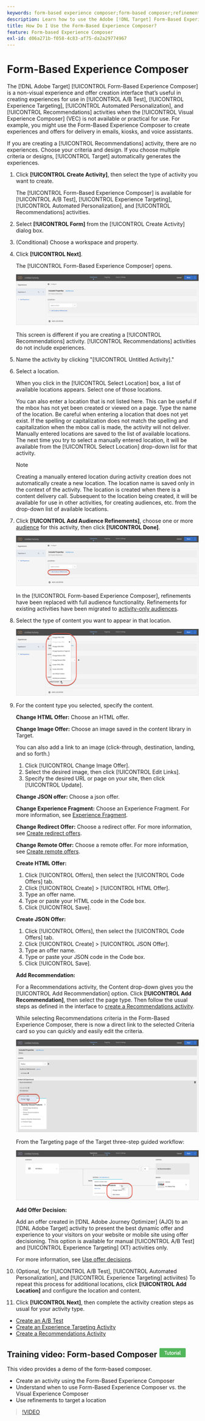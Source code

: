 ```yaml
---
keywords: form-based experience composer;form-based composer;refinements
description: Learn how to use the Adobe [!DNL Target] Form-Based Experience Composer for non-visual experience creation. Use this composer when the VEC is not available or not practical to use.
title: How Do I Use the Form-Based Experience Composer?
feature: Form-based Experience Composer
exl-id: d06a271b-f058-4c83-af75-da2a29774967
---
```

# Form-Based Experience Composer

The [!DNL Adobe Target] [!UICONTROL Form-Based Experience Composer] is a non-visual experience and offer creation interface that’s useful in creating experiences for use in [!UICONTROL A/B Test], [!UICONTROL Experience Targeting], [!UICONTROL Automated Personalization], and [!UICONTROL Recommendations] activities when the [!UICONTROL Visual Experience Composer] (VEC) is not available or practical for use. For example, you might use the Form-Based Experience Composer to create experiences and offers for delivery in emails, kiosks, and voice assistants.

If you are creating a [!UICONTROL Recommendations] activity, there are no experiences. Choose your criteria and design. If you choose multiple criteria or designs, [!UICONTROL Target] automatically generates the experiences. 

1. Click **[!UICONTROL Create Activity]**, then select the type of activity you want to create.

   The [!UICONTROL Form-Based Experience Composer] is available for [!UICONTROL A/B Test], [!UICONTROL Experience Targeting], [!UICONTROL Automated Personalization], and [!UICONTROL Recommendations] activities.

1. Select **[!UICONTROL Form]** from the [!UICONTROL Create Activity] dialog box.

1. (Conditional) Choose a workspace and property.

1. Click **[!UICONTROL Next]**.

   The [!UICONTROL Form-Based Experience Composer] opens.

   ![](assets/location_refinements.png)

   This screen is different if you are creating a [!UICONTROL Recommendations] activity. [!UICONTROL Recommendations] activities do not include experiences.

1. Name the activity by clicking "[!UICONTROL Untitled Activity]."
1. Select a location.

   When you click in the [!UICONTROL Select Location] box, a list of available locations appears. Select one of those locations.

   You can also enter a location that is not listed here. This can be useful if the mbox has not yet been created or viewed on a page. Type the name of the location. Be careful when entering a location that does not yet exist. If the spelling or capitalization does not match the spelling and capitalization when the mbox call is made, the activity will not deliver. Manually entered locations are saved to the list of available locations. The next time you try to select a manually entered location, it will be available from the [!UICONTROL Select Location] drop-down list for that activity.

   >[!NOTE]
   >
   >Creating a manually entered location during activity creation does not automatically create a new location. The location name is saved only in the context of the activity. The location is created when there is a content delivery call. Subsequent to the location being created, it will be available for use in other activities, for creating audiences, etc. from the drop-down list of available locations.
   
1. Click **[!UICONTROL Add Audience Refinements]**, choose one or more [audience](/help/main/c-target/target.md#concept_A782F8481A5041EBA75103CB26376522) for this activity, then click **[!UICONTROL Done]**.

   ![](assets/location_refinements_2.png)

   In the [!UICONTROL Form-based Experience Composer], refinements have been replaced with full audience functionality. Refinements for existing activities have been migrated to [activity-only audiences](/help/main/c-target/creating-activity-only-audience.md#concept_A6BADCF530ED4AE1852E677FEBE68483).

1. Select the type of content you want to appear in that location.

   ![](assets/form_content.png)

1. For the content type you selected, specify the content.

   **Change HTML Offer:** Choose an HTML offer.

   **Change Image Offer:** Choose an image saved in the content library in Target.

   You can also add a link to an image (click-through, destination, landing, and so forth.)

      1. Click [!UICONTROL Change Image Offer].
      1. Select the desired image, then click [!UICONTROL Edit Links].
      1. Specify the desired URL or page on your site, then click [!UICONTROL Update].

   **Change JSON offer:** Choose a json offer.

   **Change Experience Fragment:** Choose an Experience Fragment. For more information, see [Experience Fragment](/help/main/c-experiences/c-manage-content/aem-experience-fragments.md).

   **Change Redirect Offer:** Choose a redirect offer. For more information, see [Create redirect offers](/help/main/c-experiences/c-manage-content/offer-redirect.md).

   **Change Remote Offer:** Choose a remote offer. For more information, see [Create remote offers](/help/main/c-experiences/c-manage-content/about-remote-offers.md).

   **Create HTML Offer:**

      1. Click [!UICONTROL Offers], then select the [!UICONTROL Code Offers] tab.
      1. Click [!UICONTROL Create] > [!UICONTROL HTML Offer].
      1. Type an offer name.
      1. Type or paste your HTML code in the Code box.
      1. Click [!UICONTROL Save].

   **Create JSON Offer:**

      1. Click [!UICONTROL Offers], then select the [!UICONTROL Code Offers] tab.
      1. Click [!UICONTROL Create] > [!UICONTROL JSON Offer].
      1. Type an offer name.
      1. Type or paste your JSON code in the Code box.
      1. Click [!UICONTROL Save].

   **Add Recommendation:**
   
   For a Recommendations activity, the Content drop-down gives you the [!UICONTROL Add Recommendation] option. Click **[!UICONTROL Add Recommendation]**, then select the page type. Then follow the usual steps as defined in the interface to [create a Recommendations activity](/help/main/c-recommendations/t-create-recs-activity/create-recs-activity.md).

   While selecting Recommendations criteria in the Form-Based Experience Composer, there is now a direct link to the selected Criteria card so you can quickly and easily edit the criteria.

   ![](assets/change_criteria.png)

   From the Targeting page of the Target three-step guided workflow:

   ![](assets/change_criteria_2.png)

   **Add Offer Decision:**

   Add an offer created in [!DNL Adobe Journey Optimizer] (AJO) to an [!DNL Adobe Target] activity to present the best dynamic offer and experience to your visitors on your website or mobile site using offer decisioning. This option is available for manual [!UICONTROL A/B Test] and [!UICONTROL Experience Targeting] (XT) activities only. 
   
   For more information, see [Use offer decisions](/help/main/c-integrating-target-with-mac/ajo/offer-decision.md).

1. (Optional, for [!UICONTROL A/B Test], [!UICONTROL Automated Personalization], and [!UICONTROL Experience Targeting] activiites) To repeat this process for additional locations, click **[!UICONTROL Add Location]** and configure the location and content.
1. Click **[!UICONTROL Next]**, then complete the activity creation steps as usual for your activity type.

* [Create an A/B Test](/help/main/c-activities/t-test-ab/t-test-create-ab/test-create-ab.md) 
* [Create an Experience Targeting Activity](/help/main/c-activities/t-experience-target/t-xt-create/xt-create.md#task_D6B3429AC31549E1A70EDF04B3DDC765) 
* [Create a Recommendations Activity](/help/main/c-recommendations/t-create-recs-activity/create-recs-activity.md#task_6874328773C64C44A73F0A130AD3F96F)

## Training video: Form-based Composer ![Tutorial badge](/help/main/assets/tutorial.png)

This video provides a demo of the form-based composer.

* Create an activity using the Form-Based Experience Composer 
* Understand when to use Form-Based Experience Composer vs. the Visual Experience Composer 
* Use refinements to target a location

>[!VIDEO](https://video.tv.adobe.com/v/17390)
